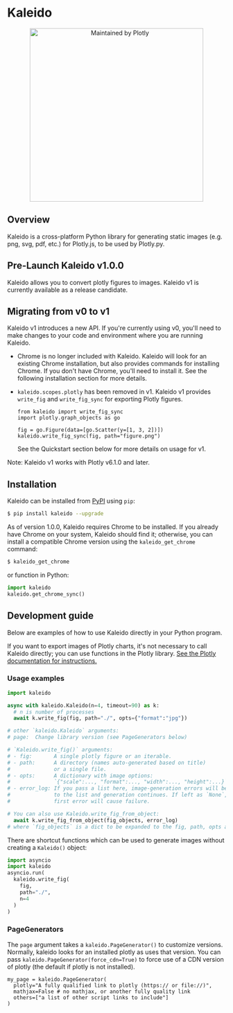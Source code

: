 # Kaleido

<div align="center">
  <a href="https://dash.plotly.com/project-maintenance">
    <img src="https://dash.plotly.com/assets/images/maintained-by-plotly.png"
    width="400px" alt="Maintained by Plotly">
  </a>
</div>

## Overview

Kaleido is a cross-platform Python library for generating static images (e.g. png, svg, pdf, etc.) 
for Plotly.js, to be used by Plotly.py.

## Pre-Launch Kaleido v1.0.0

Kaleido allows you to convert plotly figures to images.
Kaleido v1 is currently available as a release candidate.

## Migrating from v0 to v1

Kaleido v1 introduces a new API. If you're currently using v0,
you'll need to make changes to your code and environment
where you are running Kaleido.

- Chrome is no longer included with Kaleido.
  Kaleido will look for an existing Chrome installation,
  but also provides commands for installing Chrome.
  If you don't have Chrome, you'll need to install it.
  See the following installation section for more details.
- `kaleido.scopes.plotly` has been removed in v1.
  Kaleido v1 provides `write_fig` and `write_fig_sync`
  for exporting Plotly figures.

  ```
  from kaleido import write_fig_sync
  import plotly.graph_objects as go

  fig = go.Figure(data=[go.Scatter(y=[1, 3, 2])])
  kaleido.write_fig_sync(fig, path="figure.png")
  ```

  See the Quickstart section below for more details on usage for v1.

Note: Kaleido v1 works with Plotly v6.1.0 and later.

## Installation

Kaleido can be installed from [PyPI](https://pypi.org/project/kaleido) using `pip`:

```bash
$ pip install kaleido --upgrade
```

As of version 1.0.0, Kaleido requires Chrome to be installed. If you already have Chrome on your system, Kaleido should find it; otherwise, you can install a compatible Chrome version using the `kaleido_get_chrome` command:

```bash
$ kaleido_get_chrome
```

or function in Python:

```python
import kaleido
kaleido.get_chrome_sync()
```

## Development guide

Below are examples of how to use Kaleido directly in your Python program.

If you want to export images of Plotly charts, it's not necessary to call Kaleido directly; you can use functions in the Plotly library. [See the Plotly documentation for instructions.](https://plotly.com/python/static-image-export/)

### Usage examples

```python
import kaleido

async with kaleido.Kaleido(n=4, timeout=90) as k:
  # n is number of processes
  await k.write_fig(fig, path="./", opts={"format":"jpg"})

# other `kaleido.Kaleido` arguments:
# page:  Change library version (see PageGenerators below)

# `Kaleido.write_fig()` arguments:
# - fig:       A single plotly figure or an iterable.
# - path:      A directory (names auto-generated based on title)
#              or a single file.
# - opts:      A dictionary with image options:
#              `{"scale":..., "format":..., "width":..., "height":...}`
# - error_log: If you pass a list here, image-generation errors will be appended
#              to the list and generation continues. If left as `None`, the
#              first error will cause failure.

# You can also use Kaleido.write_fig_from_object:
  await k.write_fig_from_object(fig_objects, error_log)
# where `fig_objects` is a dict to be expanded to the fig, path, opts arguments.
```

There are shortcut functions which can be used to generate images without creating a `Kaleido()` object:

```python
import asyncio
import kaleido
asyncio.run(
  kaleido.write_fig(
    fig,
    path="./",
    n=4
  )
)
```

### PageGenerators

The `page` argument takes a `kaleido.PageGenerator()` to customize versions.
Normally, kaleido looks for an installed plotly as uses that version. You can pass
`kaleido.PageGenerator(force_cdn=True)` to force use of a CDN version of plotly (the
default if plotly is not installed).
```
my_page = kaleido.PageGenerator(
  plotly="A fully qualified link to plotly (https:// or file://)",
  mathjax=False # no mathjax, or another fully quality link
  others=["a list of other script links to include"]
)
```
